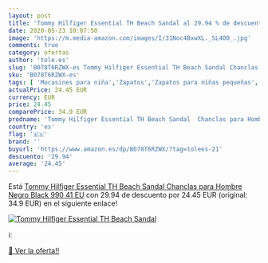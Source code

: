 ```yaml
---
layout: post
title: 'Tommy Hilfiger Essential TH Beach Sandal al 29.94 % de descuento'
date: 2020-05-23 10:07:50
image: 'https://m.media-amazon.com/images/I/31Noc4BxwXL._SL400_.jpg'
comments: true
category: ofertas
author: 'tole.es'
slug: 'B078T6RZWX-es Tommy Hilfiger Essential TH Beach Sandal Chanclas para...'
sku: 'B078T6RZWX-es'
tags: [ 'Mocasines para niña','Zapatos','Zapatos para niñas pequeñas','Zapatos y complementos','chanclas', ]
actualPrice: 24.45 EUR
currency: EUR
price: 24.45
comparePrice: 34.9 EUR
prodname: 'Tommy Hilfiger Essential TH Beach Sandal  Chanclas para Hombre  Negro  Black 990   41 EU'
country: 'es'
flag: '🇪🇸'
brand: ''
buyurl: 'https://www.amazon.es/dp/B078T6RZWX/?tag=tolees-21'
descuento: '29.94'
average: '24.45'
---
```


Está [Tommy Hilfiger Essential TH Beach Sandal  Chanclas para Hombre  Negro  Black 990   41 EU](https://www.amazon.es/dp/B078T6RZWX/?tag=tolees-21) con 29.94 de descuento por 24.45 EUR (original: 34.9 EUR) en el siguiente enlace!

[![Tommy Hilfiger Essential TH Beach Sandal](https://m.media-amazon.com/images/I/31Noc4BxwXL._SL400_.jpg)](https://www.amazon.es/dp/B078T6RZWX/?tag=tolees-21)

ℹ️:


[🛒 Ver la oferta!!](https://www.amazon.es/dp/B078T6RZWX/?tag=tolees-21)
